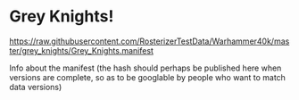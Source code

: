 # Grey Knights!

https://raw.githubusercontent.com/RosterizerTestData/Warhammer40k/master/grey_knights/Grey_Knights.manifest

Info about the manifest (the hash should perhaps be published here when versions are complete, so as to be googlable by people who want to match data versions)

